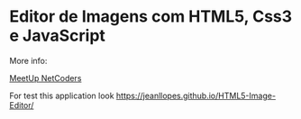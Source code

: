 <h1>Editor de Imagens com HTML5, Css3 e JavaScript</h1>

<p>More info:</p>
<a href='http://www.meetup.com/pt/NetCoders/events/223738470/'>MeetUp NetCoders</a>

For test this application look https://jeanllopes.github.io/HTML5-Image-Editor/
